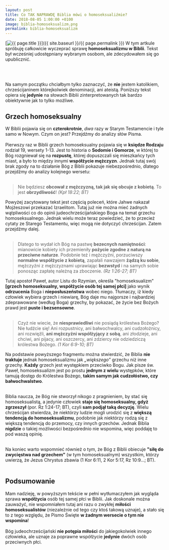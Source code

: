 ```yaml
---
layout: post
title: Co TAK NAPRAWDĘ Biblia mówi o homoseksualiźmie?
date: 2018-08-05 1:00:00 +0100
image: biblia-homoseksualizm.png
permalink: biblia-homoseksualizm
---
```


[<img src="{{ site.baseurl }}/images/thumbnails/{{ page.image }}" alt="{{ page.title }}"/>]({{ site.baseurl }}/{{ page.permalink }})
W tym artkule spróbuję całkowicie wyczeprać sprawę **homoseksualizmu w Biblii**. Tekst był wcześniej udostępniany wybranym osobom, ale zdecydowałem się go upublicznić.

<!--more-->

<br/><br/>

Na samym początku chciałbym tylko zaznaczyć, że **nie** jestem katolikiem, chrześcijaninem którejkolwiek denominacji, ani ateistą. Poniższy tekst opiera się **jedynie** na słowach Biblii zinterpretowanych tak bardzo obiektywnie jak to tylko możliwe.
<br/>

## Grzech homoseksualny

W Biblii pojawia się on **czterokrotnie**, _dwa_ razy w Starym Testamencie i tyle samo w Nowym. Czym on jest? Przejdźmy do analizy słów Pisma.
<br/><br/>
Pierwszy raz w Biblii grzech homoseksualny pojawia się w **księdze Rodzaju** rodział 19, wersety 1-13. Jest to historia o **Sodomie i Gomorze**, w której to Bóg rozgniewał się na **rozpustę**, której dopuszczali się mieszkańcy tych miast, a było to między innymi **współżycie mężczyzn**. Jednak tutaj swój brak zgody na to działanie Bóg z Biblii pokazuje niebezpośrednio, dlatego przejdźmy do analizy kolejnego wersetu:
<br/><br/>

> Nie będziesz **obcował z mężczyzną, tak jak się obcuje z kobietą**. To jest **obrzydliwość**!
> _(Kpł 18:22; BT)_

Powyżej zacytowany tekst jest częścią poleceń, które Jahwe nakazał Mojżeszowi przekazać Izraelitom. Tutaj już nie można mieć żadnych wątpliwości co do opinii judeochrześcijańskiego Boga na temat grzechu homoseksualnego. Jednak wielu może teraz powiedzieć, że to przecież cytaty ze Starego Testamentu, więc mogą nie dotyczyć chrześcijan. Zatem przejdźmy dalej.<br/><br/>

> Dlatego to wydał ich Bóg na pastwę **bezecnych namiętności**: mianowicie kobiety ich przemieniły **pożycie zgodne z naturą na przeciwne naturze**. Podobnie też i mężczyźni, porzuciwszy **normalne współżycie z kobietą**, zapałali nawzajem **żądzą ku sobie**, mężczyźni z mężczyznami uprawiając **bezwstyd** i na samych sobie ponosząc zapłatę należną za zboczenie.
> _(Rz 1:26-27; BT)_

Tutaj apostoł Paweł, autor Listu do Rzymian, określa "homoseksualizm" **[grzech homoseksualny, współżycie osób tej samej płci]** jako wynik **odrzucenia** Boga i **nieposłuszeństwa** wobec niego. Tłumaczy, iż kiedy człowiek wybiera grzech i niewiarę, Bóg daje mu najgorsze i najbardziej zdeprawowane (według Boga) grzechy, by pokazać, że życie bez Bożych prawd jest **puste i bezsensowne**.<br/><br/>

> Czyż nie wiecie, że **niesprawiedliwi** nie posiądą królestwa Bożego? Nie łudźcie się! Ani rozpustnicy, ani bałwochwalcy, ani cudzołożnicy, ani rozwięźli, **ani mężczyźni współżyjący z sobą**, ani złodzieje, ani chciwi, ani pijacy, ani oszczercy, ani zdziercy nie odziedziczą królestwa Bożego.
> _(1 Kor 6:9-10; BT)_

Na podstawie powyższego fragmentu można stwierdzić, że Biblia **nie traktuje** jednak homoseksualizmu jak _„większego”_ grzechu niż inne grzechy. **Każdy** grzech jest występkiem przeciwko Bogu. Jak pisze św. Paweł, homoseksualizm jest po prostu **jednym z wielu** występków, które tamują dostęp do Królestwa Bożego, **takim samym jak cudzołóstwo, czy bałwochwalstwo**.<br/><br/>

Biblia naucza, że Bóg nie stworzył nikogo z pragnieniem, by stać się homoseksualistą, a jedynie człowiek **staje się homoseksualny, gdyż zgrzeszył** (por. Rz 1:24-17; BT), czyli **sam podjął taką decyzję**.
Wielu chrześcijan stwierdza, że niektórzy ludzie mogli urodzić się z **większą tendencją do homoseksualizmu**, podobnie jak niektórzy rodzą się z większą tendencją do przemocy, czy innych grzechów. Jednak Biblia **nigdzie** o takiej możliwości bezpośrednio nie wspomina, więc poddaję to pod waszą opinię.<br/><br/>

Na koniec warto wspomnieć również o tym, że Bóg z Biblii obiecuje **"siłę do zwycięstwa nad grzechem"** (w tym homoseksualnym) wszystkim, którzy uwierzą, że Jezus Chrystus zbawia (1 Kor 6:11, 2 Kor 5:17, Rz 10:9...; BT).<br/><br/>

## Podsumowanie

Mam nadzieję, w powyższym tekście w pełni wytłumaczyłem jak wygląda sprawa **współżycia** osób tej samej płci w Biblii. Jak doskonale można zauważyć, nie wspomniałem tutaj ani razu o zwykłej **miłości homoseksualistów** (niezależnie od tego czy ktoś takową uznaje), a stało się to z tego względu, że Pismo Święte **w żadnym wersecie o tym nie wspomina**!<br/><br/>
Bóg judeochrześcijański **nie potępia miłości** do jakiegokolwiek innego człowieka, ale uznaje za poprawne współżycie **jedynie** dwóch osób przeciwnych płci.
